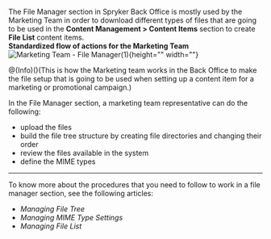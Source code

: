The File Manager section in Spryker Back Office is mostly used by the Marketing Team in order to download different types of files that are going to be used in the **Content Management > Content Items** section to create **File List** content items.
</br>**Standardized flow of actions for the Marketing Team**
![Marketing Team - File Manager\(1\)](https://cdn.document360.io/9fafa0d5-d76f-40c5-8b02-ab9515d3e879/Images/Documentation/Mrketing%20Team%20-%20File%20Manager%281%29.png){height="" width=""}

@(Info)()(This is how the Marketing team works in the Back Office to make the file setup that is going to be used when setting up a content item for a marketing or promotional campaign.)

In the File Manager section, a marketing team representative can do the following:

* upload the files
* build the file tree structure by creating file directories and changing their order
* review the files available in the system
* define the MIME types
***
To know more about the procedures that you need to follow to work in a file manager section, see the following articles:
* _Managing File Tree_
* _Managing MIME Type Settings_
* _Managing File List_